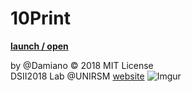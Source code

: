 # 10Print
**[launch / open](http://dsii-2018-unirsm.github.io/Damiano92/10Print/Porting_10Print_Processing/)**

by @Damiano © 2018 MIT License  
DSII2018 Lab @UNIRSM [website](http://dsii-2018-unirsm.github.io)
![Imgur](https://i.imgur.com/9JMk0th.png)
